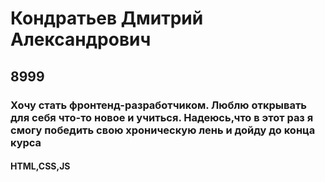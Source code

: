 # Кондратьев Дмитрий Александрович
## 8999
### Хочу стать фронтенд-разработчиком. Люблю открывать для себя что-то новое и учиться. Надеюсь,что в этот раз я смогу победить свою хроническую лень и дойду до конца курса
#### HTML,CSS,JS